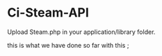 # Ci-Steam-API

Upload Steam.php in your application/library folder.

this is what we have done so far with this ;

<img url="http://i.imgur.com/AMrUWaG.png" />
